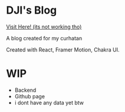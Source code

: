 # DJI's Blog

[Visit Here! (its not working tho)](https://ajinata84.github.io/blog/)

A blog created for my curhatan

Created with React, Framer Motion, Chakra UI.

# WIP

- Backend
- Github page
- i dont have any data yet btw
